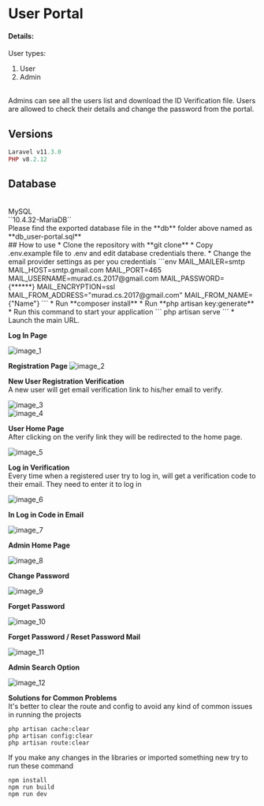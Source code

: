 # User Portal
#### Details:
User types:
1. User
2. Admin

<br/>
Admins can see all the users list and download the ID Verification file. Users are allowed to check their details and change the password from the portal.

## Versions
```php
Laravel v11.3.0
PHP v8.2.12
```
## Database
<br/>
MySQL
<br>
``10.4.32-MariaDB``
<br/>
Please find the exported database file in the **db** folder above named as **db_user-portal.sql**
<br/>
## How to use
* Clone the repository with **git clone**
* Copy .env.example file to .env and edit database credentials there.
* Change the email provider settings as per you credentials
```env
MAIL_MAILER=smtp
MAIL_HOST=smtp.gmail.com
MAIL_PORT=465
MAIL_USERNAME=murad.cs.2017@gmail.com
MAIL_PASSWORD={******}
MAIL_ENCRYPTION=ssl
MAIL_FROM_ADDRESS="murad.cs.2017@gmail.com"
MAIL_FROM_NAME={"Name"}
```
* Run **composer install**
* Run **php artisan key:generate**
* Run this command to start your application
    ```
    php artisan serve   
    ```
* Launch the main URL.

**Log In Page**

![image_1](image.png)

**Registration Page**
![image_2](image-1.png)

**New User Registration Verification**
<br />
A new user will get email verification link to his/her email to verify.

![image_3](image-2.png)
<br />
![image_4](image-6.png)

**User Home Page**
<br/> After clicking on the verify link they will be redirected to the home page.

![image_5](image-7.png)

**Log in Verification**
<br/>
Every time when a registered user try to log in, will get a verification code to their email. They need to enter it to log in

![image_6](image-8.png)

**In Log in Code in Email**

![image_7](image-9.png)

**Admin Home Page**

![image_8](image-10.png)

**Change Password**

![image_9](image-11.png)

**Forget Password**

![image_10](image-12.png)

**Forget Password / Reset Password Mail**

![image_11](image-13.png)

**Admin Search Option**

![image_12](image-14.png)

**Solutions for Common Problems**
<br/>
It's better to clear the route and config to avoid any kind of common issues in running the projects
```
php artisan cache:clear 
php artisan config:clear
php artisan route:clear
```
If you make any changes in the libraries or imported something new try to run these command
```
npm install
npm run build
npm run dev
```
